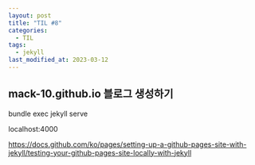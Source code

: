 ```yaml
---
layout: post
title: "TIL #8"
categories:
  - TIL
tags:
  - jekyll
last_modified_at: 2023-03-12
---
```



## mack-10.github.io 블로그 생성하기

bundle exec jekyll serve

localhost:4000

https://docs.github.com/ko/pages/setting-up-a-github-pages-site-with-jekyll/testing-your-github-pages-site-locally-with-jekyll
